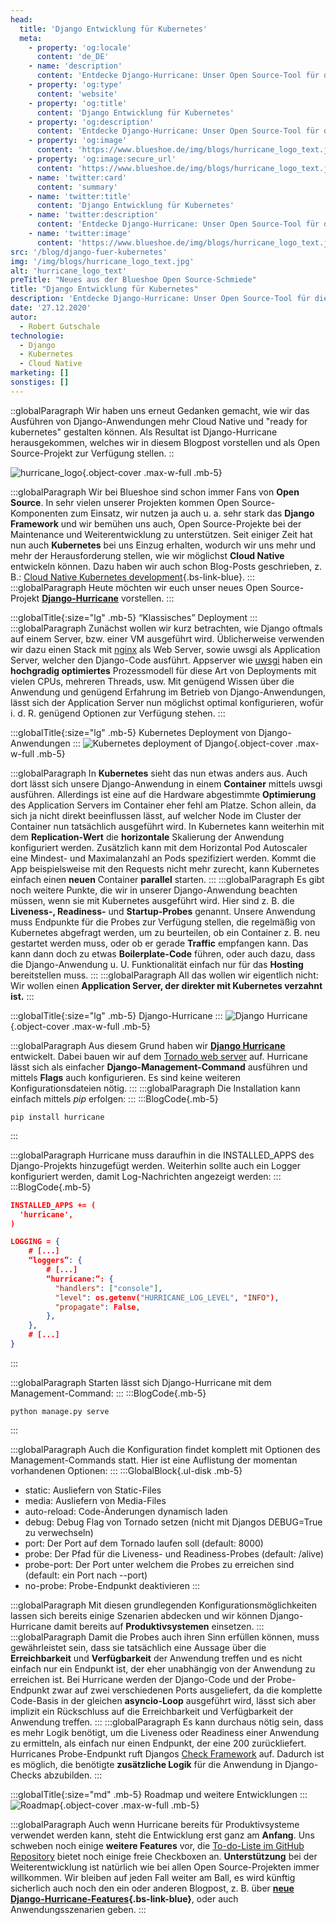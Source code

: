 ```yaml
---
head:
  title: 'Django Entwicklung für Kubernetes'
  meta:
    - property: 'og:locale'
      content: 'de_DE'
    - name: 'description'
      content: 'Entdecke Django-Hurricane: Unser Open Source-Tool für die einfache Integration von Django in Kubernetes. Jetzt mehr erfahren!'
    - property: 'og:type'
      content: 'website'
    - property: 'og:title'
      content: 'Django Entwicklung für Kubernetes'
    - property: 'og:description'
      content: 'Entdecke Django-Hurricane: Unser Open Source-Tool für die einfache Integration von Django in Kubernetes. Jetzt mehr erfahren!'
    - property: 'og:image'
      content: 'https://www.blueshoe.de/img/blogs/hurricane_logo_text.jpg'
    - property: 'og:image:secure_url'
      content: 'https://www.blueshoe.de/img/blogs/hurricane_logo_text.jpg'
    - name: 'twitter:card'
      content: 'summary'
    - name: 'twitter:title'
      content: 'Django Entwicklung für Kubernetes'
    - name: 'twitter:description'
      content: 'Entdecke Django-Hurricane: Unser Open Source-Tool für die einfache Integration von Django in Kubernetes. Jetzt mehr erfahren!'
    - name: 'twitter:image'
      content: 'https://www.blueshoe.de/img/blogs/hurricane_logo_text.jpg'
src: '/blog/django-fuer-kubernetes'
img: '/img/blogs/hurricane_logo_text.jpg'
alt: 'hurricane_logo_text'
preTitle: "Neues aus der Blueshoe Open Source-Schmiede"
title: "Django Entwicklung für Kubernetes"
description: 'Entdecke Django-Hurricane: Unser Open Source-Tool für die einfache Integration von Django in Kubernetes. Jetzt mehr erfahren!'
date: '27.12.2020'
autor:
  - Robert Gutschale
technologie: 
  - Django
  - Kubernetes
  - Cloud Native
marketing: []
sonstiges: []
---
```

::globalParagraph
Wir haben uns erneut Gedanken gemacht, wie wir das Ausführen von Django-Anwendungen mehr Cloud Native und "ready for kubernetes" gestalten können. Als Resultat ist Django-Hurricane herausgekommen, welches wir in diesem Blogpost vorstellen und als Open Source-Projekt zur Verfügung stellen.
::
<!--more-->

![hurricane_logo](/img/blogs/hurricane_logo_text.jpg){.object-cover .max-w-full .mb-5}

:::globalParagraph
Wir bei Blueshoe sind schon immer Fans von **Open Source**. In sehr vielen unserer Projekten kommen Open Source-Komponenten zum Einsatz, wir nutzen ja auch u. a. sehr stark das **Django Framework** und wir bemühen uns auch, Open Source-Projekte bei der Maintenance und Weiterentwicklung zu unterstützen. Seit einiger Zeit hat nun auch **Kubernetes** bei uns Einzug erhalten, wodurch wir uns mehr und mehr der Herausforderung stellen, wie wir möglichst **Cloud Native** entwickeln können. Dazu haben wir auch schon Blog-Posts geschrieben, z. B.: [Cloud Native Kubernetes development](/loesungen/cloud-native-development/){.bs-link-blue}.
:::
:::globalParagraph
Heute möchten wir euch unser neues Open Source-Projekt **<a href="https://django-hurricane.io/" class="text-bs-blue hover:underline hover:decoration-bs-blue hover:decoration-solid" target="_blank">Django-Hurricane</a>** vorstellen.
:::

:::globalTitle{:size="lg" .mb-5}
“Klassisches” Deployment
:::
:::globalParagraph
Zunächst wollen wir kurz betrachten, wie Django oftmals auf einem Server, bzw. einer VM ausgeführt wird. Üblicherweise verwenden wir dazu einen Stack mit <a href="https://www.nginx.com/" class="text-bs-blue hover:underline hover:decoration-bs-blue hover:decoration-solid" target="_blank">nginx</a> als Web Server, sowie uwsgi als Application Server, welcher den Django-Code ausführt. Appserver wie <a href="https://uwsgi-docs.readthedocs.io/en/latest/" class="text-bs-blue hover:underline hover:decoration-bs-blue hover:decoration-solid" target="_blank">uwsgi</a> haben ein **hochgradig optimiertes** Prozessmodell für diese Art von Deployments mit vielen CPUs, mehreren Threads, usw. Mit genügend Wissen über die Anwendung und genügend Erfahrung im Betrieb von Django-Anwendungen, lässt sich der Application Server nun möglichst optimal konfigurieren, wofür i. d. R. genügend Optionen zur Verfügung stehen.
:::

:::globalTitle{:size="lg" .mb-5}
Kubernetes Deployment von Django-Anwendungen
:::
![Kubernetes deployment of Django](/img/blogs/django-development-for-kubernetes-1.jpg){.object-cover .max-w-full .mb-5}

:::globalParagraph
In **Kubernetes** sieht das nun etwas anders aus. Auch dort lässt sich unsere Django-Anwendung in einem **Container** mittels uwsgi ausführen. Allerdings ist eine auf die Hardware abgestimmte **Optimierung** des Application Servers im Container eher fehl am Platze. Schon allein, da sich ja nicht direkt beeinflussen lässt, auf welcher Node im Cluster der Container nun tatsächlich ausgeführt wird. In Kubernetes kann weiterhin mit dem **Replication-Wert** die **horizontale** Skalierung der Anwendung konfiguriert werden. Zusätzlich kann mit dem Horizontal Pod Autoscaler eine Mindest- und Maximalanzahl an Pods spezifiziert werden. Kommt die App beispielsweise mit den Requests nicht mehr zurecht, kann Kubernetes einfach einen **neuen** Container **parallel** starten.
:::
:::globalParagraph
Es gibt noch weitere Punkte, die wir in unserer Django-Anwendung beachten müssen, wenn sie mit Kubernetes ausgeführt wird. Hier sind z. B. die **Liveness-, Readiness-** und **Startup-Probes** genannt. Unsere Anwendung muss Endpunkte für die Probes zur Verfügung stellen, die regelmäßig von Kubernetes abgefragt werden, um zu beurteilen, ob ein Container z. B. neu gestartet werden muss, oder ob er gerade **Traffic** empfangen kann. Das kann dann doch zu etwas **Boilerplate-Code** führen, oder auch dazu, dass die Django-Anwendung u. U. Funktionalität einfach nur für das **Hosting** bereitstellen muss.
:::
:::globalParagraph
All das wollen wir eigentlich nicht: Wir wollen einen **Application Server, der direkter mit Kubernetes verzahnt ist.**
:::

:::globalTitle{:size="lg" .mb-5}
Django-Hurricane
:::
![Django Hurricane](/img/blogs/django-development-for-kubernetes-2.jpg){.object-cover .max-w-full .mb-5}

:::globalParagraph
Aus diesem Grund haben wir **<a href="https://django-hurricane.io/" class="text-bs-blue hover:underline hover:decoration-bs-blue hover:decoration-solid" target="_blank">Django Hurricane</a>** entwickelt. Dabei bauen wir auf dem <a href="https://github.com/tornadoweb/tornado" class="text-bs-blue hover:underline hover:decoration-bs-blue hover:decoration-solid" target="_blank">Tornado web server</a> auf. Hurricane lässt sich als einfacher **Django-Management-Command** ausführen und mittels **Flags** auch konfigurieren. Es sind keine weiteren Konfigurationsdateien nötig.
:::
:::globalParagraph
Die Installation kann einfach mittels _pip_ erfolgen:
:::
:::BlogCode{.mb-5}
```docker
pip install hurricane
```
:::

:::globalParagraph
Hurricane muss daraufhin in die INSTALLED_APPS des Django-Projekts hinzugefügt werden. Weiterhin sollte auch ein Logger konfiguriert werden, damit Log-Nachrichten angezeigt werden:
:::
:::BlogCode{.mb-5}
```json
INSTALLED_APPS += (
  'hurricane',
)

LOGGING = {
    # [...]
    “loggers”: {
        # [...]
        “hurricane:”: {
          "handlers": ["console"],
          "level": os.getenv("HURRICANE_LOG_LEVEL", "INFO"),
          "propagate": False,
        },
    },
    # [...]
}
```
:::

:::globalParagraph
Starten lässt sich Django-Hurricane mit dem Management-Command:
:::
:::BlogCode{.mb-5}
```docker
python manage.py serve
```
:::

:::globalParagraph
Auch die Konfiguration findet komplett mit Optionen des Management-Commands statt. Hier ist eine Auflistung der momentan vorhandenen Optionen:
:::
:::GlobalBlock{.ul-disk .mb-5}
- static: Ausliefern von Static-Files
- media: Ausliefern von Media-Files
- auto-reload: Code-Änderungen dynamisch laden
- debug: Debug Flag von Tornado setzen (nicht mit Djangos DEBUG=True zu verwechseln)
- port: Der Port auf dem Tornado laufen soll (default: 8000)
- probe: Der Pfad für die Liveness- und Readiness-Probes (default: /alive)
- probe-port: Der Port unter welchem die Probes zu erreichen sind (default: ein Port nach --port)
- no-probe: Probe-Endpunkt deaktivieren
:::

:::globalParagraph
Mit diesen grundlegenden Konfigurationsmöglichkeiten lassen sich bereits einige Szenarien abdecken und wir können Django-Hurricane damit bereits auf **Produktivsystemen** einsetzen.
:::
:::globalParagraph
Damit die Probes auch ihren Sinn erfüllen können, muss gewährleistet sein, dass sie tatsächlich eine Aussage über die **Erreichbarkeit** und **Verfügbarkeit** der Anwendung treffen und es nicht einfach nur ein Endpunkt ist, der eher unabhängig von der Anwendung zu erreichen ist. Bei Hurricane werden der Django-Code und der Probe-Endpunkt zwar auf zwei verschiedenen Ports ausgeliefert, da die komplette Code-Basis in der gleichen **asyncio-Loop** ausgeführt wird, lässt sich aber implizit ein Rückschluss auf die Erreichbarkeit und Verfügbarkeit der Anwendung treffen.
:::
:::globalParagraph
Es kann durchaus nötig sein, dass es mehr Logik benötigt, um die Liveness oder Readiness einer Anwendung zu ermitteln, als einfach nur einen Endpunkt, der eine 200 zurückliefert. Hurricanes Probe-Endpunkt ruft Djangos <a href="https://docs.djangoproject.com/en/2.2/topics/checks/" class="text-bs-blue hover:underline hover:decoration-bs-blue hover:decoration-solid" target="_blank">Check Framework</a>  auf. Dadurch ist es möglich, die benötigte **zusätzliche Logik** für die Anwendung in Django-Checks abzubilden.
:::

:::globalTitle{:size="md" .mb-5}
Roadmap und weitere Entwicklungen
:::
![Roadmap](/img/blogs/django-development-for-kubernetes-3.jpg){.object-cover .max-w-full .mb-5}

:::globalParagraph
Auch wenn Hurricane bereits für Produktivsysteme verwendet werden kann, steht die Entwicklung erst ganz am **Anfang**. Uns schweben noch einige **weitere Features** vor, die <a href="https://github.com/django-hurricane/django-hurricane" class="text-bs-blue hover:underline hover:decoration-bs-blue hover:decoration-solid" target="_blank">To-do-Liste im GitHub Repository</a> bietet noch einige freie Checkboxen an. **Unterstützung** bei der Weiterentwicklung ist natürlich wie bei allen Open Source-Projekten immer willkommen. Wir bleiben auf jeden Fall weiter am Ball, es wird künftig sicherlich auch noch den ein oder anderen Blogpost, z. B. über **[neue Django-Hurricane-Features](/blog/neue-features-fuer-django-hurricane/){.bs-link-blue}**, oder auch Anwendungsszenarien geben.
:::
